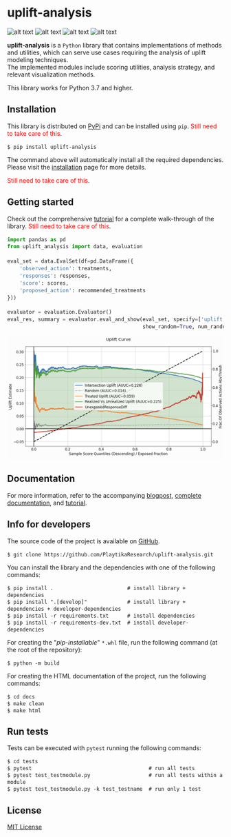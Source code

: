[comment]: <> (Modify also docs/installation.rst if change the README.md)

[comment]: <> (Modify also LICENSE.rst if change the README.md)

uplift-analysis
================

[comment]: <> (Modify also docs/badges.rst if you change the badges)

[comment]: <> (Modify also LICENSE.rst if you change the license)
![alt text](https://img.shields.io/badge/build-passing-brightgreen)
![alt text](https://img.shields.io/badge/docs-passing-brightgreen)
![alt text](https://img.shields.io/badge/version-0.0.1-blue)
![alt text](https://img.shields.io/badge/license-MIT-blue)

**uplift-analysis** is a ``Python`` library that contains implementations of methods and utilities, which can serve use
cases requiring the analysis of uplift modeling techniques.<br/>
The implemented modules include scoring utilities, analysis strategy, and relevant visualization methods.

This library works for Python 3.7 and higher.

Installation
------------
This library is distributed on [PyPi](missing_url) and can be installed using ``pip``.
<span style="color:red">Still need to take care of this</span>.

~~~~~~~~~~~~~~~~~~~~~~~~~~~~~~
$ pip install uplift-analysis 
~~~~~~~~~~~~~~~~~~~~~~~~~~~~~~

The command above will automatically install all the required dependencies. Please visit the
[installation](needs_to_be_fixed) page for more details.

<span style="color:red">Still need to take care of this</span>.


Getting started
---------------
Check out the comprehensive [tutorial](broken_link) for a complete walk-through of the library.
<span style="color:red">Still need to take care of this</span>.

```python
import pandas as pd
from uplift_analysis import data, evaluation

eval_set = data.EvalSet(df=pd.DataFrame({
    'observed_action': treatments,
    'responses': responses,
    'score': scores,
    'proposed_action': recommended_treatments
}))

evaluator = evaluation.Evaluator()
eval_res, summary = evaluator.eval_and_show(eval_set, specify=['uplift'],
                                            show_random=True, num_random_rep=4)
```
![uplift](./_images/uplift_curve.png)


Documentation
-------------
For more information, refer to the accompanying
[blogpost](broken_link),
[complete documentation](broken_link), and [tutorial](broken_link).




Info for developers
-------------------

The source code of the project is available on [GitHub](https://github.com/PlaytikaResearch/uplift-analysis).

~~~~~~~~~~~~~~~~~~~~~~~~~~~~~~~~~~~~~~~~~~~~~~~~~~~~~~~~~~~~~~~~~~~
$ git clone https://github.com/PlaytikaResearch/uplift-analysis.git
~~~~~~~~~~~~~~~~~~~~~~~~~~~~~~~~~~~~~~~~~~~~~~~~~~~~~~~~~~~~~~~~~~~

You can install the library and the dependencies with one of the following commands:

~~~~~~~~~~~~~~~~~~~~~~~~~~~~~~~~~~~~~~~~~~~~~~~~~~~~~~~~~~~~~~~~~~~~~~~~~~~~~~~~~~~~~~~~~~~~~~~~
$ pip install .                        # install library + dependencies
$ pip install ".[develop]"             # install library + dependencies + developer-dependencies
$ pip install -r requirements.txt      # install dependencies
$ pip install -r requirements-dev.txt  # install developer-dependencies
~~~~~~~~~~~~~~~~~~~~~~~~~~~~~~~~~~~~~~~~~~~~~~~~~~~~~~~~~~~~~~~~~~~~~~~~~~~~~~~~~~~~~~~~~~~~~~~~

For creating the "*pip-installable*" ``*.whl`` file, run the following command (at the root of the
repository):

~~~~~~~~~~~~~~~~~~~~~~~~~~~~~~~~~~~
$ python -m build
~~~~~~~~~~~~~~~~~~~~~~~~~~~~~~~~~~~

For creating the HTML documentation of the project, run the following commands:

~~~~~~~~~~~~~~~~~~~~~~~~~~~~~~~~~~~~~~~
$ cd docs
$ make clean
$ make html
~~~~~~~~~~~~~~~~~~~~~~~~~~~~~~~~~~~~~~~

Run tests
---------

Tests can be executed with ``pytest`` running the following commands:

~~~~~~~~~~~~~~~~~~~~~~~~~~~~~~~~~~~~~~~~~~~~~~~~~~~~~~~~~~~~~~~~~~~~~~~~~~~~~~
$ cd tests
$ pytest                                      # run all tests
$ pytest test_testmodule.py                   # run all tests within a module
$ pytest test_testmodule.py -k test_testname  # run only 1 test
~~~~~~~~~~~~~~~~~~~~~~~~~~~~~~~~~~~~~~~~~~~~~~~~~~~~~~~~~~~~~~~~~~~~~~~~~~~~~~

License
-------

[MIT License](LICENSE)
